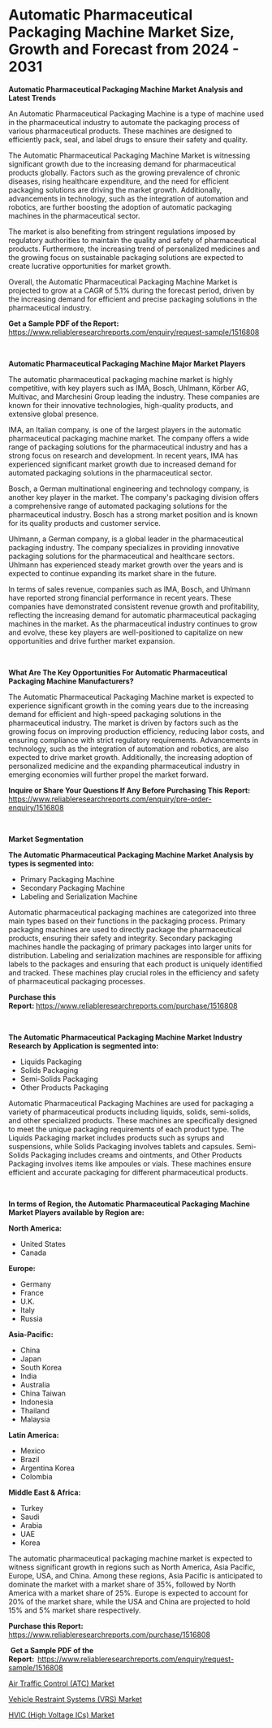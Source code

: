 <p><h1>Automatic Pharmaceutical Packaging Machine Market Size, Growth and Forecast from 2024 - 2031</h1></p><p><strong>Automatic Pharmaceutical Packaging Machine Market Analysis and Latest Trends</strong></p>
<p><p>An Automatic Pharmaceutical Packaging Machine is a type of machine used in the pharmaceutical industry to automate the packaging process of various pharmaceutical products. These machines are designed to efficiently pack, seal, and label drugs to ensure their safety and quality.</p><p>The Automatic Pharmaceutical Packaging Machine Market is witnessing significant growth due to the increasing demand for pharmaceutical products globally. Factors such as the growing prevalence of chronic diseases, rising healthcare expenditure, and the need for efficient packaging solutions are driving the market growth. Additionally, advancements in technology, such as the integration of automation and robotics, are further boosting the adoption of automatic packaging machines in the pharmaceutical sector.</p><p>The market is also benefiting from stringent regulations imposed by regulatory authorities to maintain the quality and safety of pharmaceutical products. Furthermore, the increasing trend of personalized medicines and the growing focus on sustainable packaging solutions are expected to create lucrative opportunities for market growth.</p><p>Overall, the Automatic Pharmaceutical Packaging Machine Market is projected to grow at a CAGR of 5.1% during the forecast period, driven by the increasing demand for efficient and precise packaging solutions in the pharmaceutical industry.</p></p>
<p><strong>Get a Sample PDF of the Report:&nbsp;</strong> <a href="https://www.reliableresearchreports.com/enquiry/request-sample/1516808">https://www.reliableresearchreports.com/enquiry/request-sample/1516808</a></p>
<p>&nbsp;</p>
<p><strong>Automatic Pharmaceutical Packaging Machine Major Market Players</strong></p>
<p><p>The automatic pharmaceutical packaging machine market is highly competitive, with key players such as IMA, Bosch, Uhlmann, Körber AG, Multivac, and Marchesini Group leading the industry. These companies are known for their innovative technologies, high-quality products, and extensive global presence.</p><p>IMA, an Italian company, is one of the largest players in the automatic pharmaceutical packaging machine market. The company offers a wide range of packaging solutions for the pharmaceutical industry and has a strong focus on research and development. In recent years, IMA has experienced significant market growth due to increased demand for automated packaging solutions in the pharmaceutical sector.</p><p>Bosch, a German multinational engineering and technology company, is another key player in the market. The company's packaging division offers a comprehensive range of automated packaging solutions for the pharmaceutical industry. Bosch has a strong market position and is known for its quality products and customer service.</p><p>Uhlmann, a German company, is a global leader in the pharmaceutical packaging industry. The company specializes in providing innovative packaging solutions for the pharmaceutical and healthcare sectors. Uhlmann has experienced steady market growth over the years and is expected to continue expanding its market share in the future.</p><p>In terms of sales revenue, companies such as IMA, Bosch, and Uhlmann have reported strong financial performance in recent years. These companies have demonstrated consistent revenue growth and profitability, reflecting the increasing demand for automatic pharmaceutical packaging machines in the market. As the pharmaceutical industry continues to grow and evolve, these key players are well-positioned to capitalize on new opportunities and drive further market expansion.</p></p>
<p>&nbsp;</p>
<p><strong>What Are The Key Opportunities For Automatic Pharmaceutical Packaging Machine Manufacturers?</strong></p>
<p><p>The Automatic Pharmaceutical Packaging Machine market is expected to experience significant growth in the coming years due to the increasing demand for efficient and high-speed packaging solutions in the pharmaceutical industry. The market is driven by factors such as the growing focus on improving production efficiency, reducing labor costs, and ensuring compliance with strict regulatory requirements. Advancements in technology, such as the integration of automation and robotics, are also expected to drive market growth. Additionally, the increasing adoption of personalized medicine and the expanding pharmaceutical industry in emerging economies will further propel the market forward.</p></p>
<p><strong>Inquire or Share Your Questions If Any Before Purchasing This Report:</strong> <a href="https://www.reliableresearchreports.com/enquiry/pre-order-enquiry/1516808">https://www.reliableresearchreports.com/enquiry/pre-order-enquiry/1516808</a></p>
<p>&nbsp;</p>
<p><strong>Market Segmentation</strong></p>
<p><strong>The Automatic Pharmaceutical Packaging Machine Market Analysis by types is segmented into:</strong></p>
<p><ul><li>Primary Packaging Machine</li><li>Secondary Packaging Machine</li><li>Labeling and Serialization Machine</li></ul></p>
<p><p>Automatic pharmaceutical packaging machines are categorized into three main types based on their functions in the packaging process. Primary packaging machines are used to directly package the pharmaceutical products, ensuring their safety and integrity. Secondary packaging machines handle the packaging of primary packages into larger units for distribution. Labeling and serialization machines are responsible for affixing labels to the packages and ensuring that each product is uniquely identified and tracked. These machines play crucial roles in the efficiency and safety of pharmaceutical packaging processes.</p></p>
<p><strong>Purchase this Report:&nbsp;</strong><a href="https://www.reliableresearchreports.com/purchase/1516808">https://www.reliableresearchreports.com/purchase/1516808</a></p>
<p>&nbsp;</p>
<p><strong>The Automatic Pharmaceutical Packaging Machine Market Industry Research by Application is segmented into:</strong></p>
<p><ul><li>Liquids Packaging</li><li>Solids Packaging</li><li>Semi-Solids Packaging</li><li>Other Products Packaging</li></ul></p>
<p><p>Automatic Pharmaceutical Packaging Machines are used for packaging a variety of pharmaceutical products including liquids, solids, semi-solids, and other specialized products. These machines are specifically designed to meet the unique packaging requirements of each product type. The Liquids Packaging market includes products such as syrups and suspensions, while Solids Packaging involves tablets and capsules. Semi-Solids Packaging includes creams and ointments, and Other Products Packaging involves items like ampoules or vials. These machines ensure efficient and accurate packaging for different pharmaceutical products.</p></p>
<p>&nbsp;</p>
<p><strong>In terms of Region, the Automatic Pharmaceutical Packaging Machine Market Players available by Region are:</strong></p>
<p>
    <p> <strong> North America: </strong>
        <ul>
            <li>United States</li>
            <li>Canada</li>
        </ul>
        </p> 
    <p> <strong> Europe: </strong>
        <ul>
            <li>Germany</li>
            <li>France</li>
            <li>U.K.</li>
            <li>Italy</li>
            <li>Russia</li>
        </ul>
        </p> 
    <p> <strong> Asia-Pacific: </strong>
        <ul>
            <li>China</li>
            <li>Japan</li>
            <li>South Korea</li>
            <li>India</li>
            <li>Australia</li>
            <li>China Taiwan</li>
            <li>Indonesia</li>
            <li>Thailand</li>
            <li>Malaysia</li>
        </ul>
        </p> 
    <p> <strong> Latin America: </strong>
        <ul>
            <li>Mexico</li>
            <li>Brazil</li>
            <li>Argentina Korea</li>
            <li>Colombia</li>
        </ul>
        </p> 
    <p> <strong> Middle East & Africa: </strong>
        <ul>
            <li>Turkey</li>
            <li>Saudi</li>
            <li>Arabia</li>
            <li>UAE</li>
            <li>Korea</li>
        </ul>
    </p>
    </p>
<p><p>The automatic pharmaceutical packaging machine market is expected to witness significant growth in regions such as North America, Asia Pacific, Europe, USA, and China. Among these regions, Asia Pacific is anticipated to dominate the market with a market share of 35%, followed by North America with a market share of 25%. Europe is expected to account for 20% of the market share, while the USA and China are projected to hold 15% and 5% market share respectively.</p></p>
<p><strong>Purchase this Report: </strong><a href="https://www.reliableresearchreports.com/purchase/1516808">https://www.reliableresearchreports.com/purchase/1516808</a></p>
<p>&nbsp;<strong>Get a Sample PDF of the Report:&nbsp;&nbsp;</strong><a href="https://www.reliableresearchreports.com/enquiry/request-sample/1516808">https://www.reliableresearchreports.com/enquiry/request-sample/1516808</a></p>
<p><strong></strong></p>
<p><p><a href="https://view.publitas.com/reportprime-1/air-traffic-control-atc-market-size-and-growth-market-segmentation-regional-and-country-breakdowns-and-market-trends-for-period-from-2024-2031/">Air Traffic Control (ATC) Market</a></p><p><a href="https://view.publitas.com/reportprime-1/vehicle-restraint-systems-vrs-market-analysis-and-market-size-global-industry-overview-market-segmentation-and-forecast-2024-to-2031/">Vehicle Restraint Systems (VRS) Market</a></p><p><a href="https://view.publitas.com/reportprime-1/hvic-high-voltage-ics-market-size-2024-2031-global-industrial-analysis-key-geographical-regions-market-share-top-key-players-product-types-and-forecast-research-report/">HVIC (High Voltage ICs) Market</a></p></p>